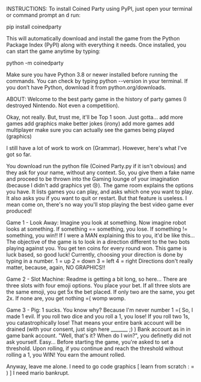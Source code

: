 INSTRUCTIONS:
To install Coined Party using PyPI, just open your terminal or command prompt an d run:

pip install coinedparty

This will automatically download and install the game from the Python Package Index (PyPI) along with everything it needs. Once installed, you can start the game anytime by typing:

python -m coinedparty

Make sure you have Python 3.8 or newer installed before running the commands. You can check by typing python --version in your terminal. If you don’t have Python, download it from python.org/downloads.

ABOUT:
Welcome to the best party game in the history of party games (I destroyed Nintendo. Not even a competition). 

Okay, not really. But, trust me, it'll be Top 1 soon. Just gotta...
  add more games
  add graphics
  make better jokes (irony)
  add more games
  add multiplayer
  make sure you can actually see the games being played (graphics)

I still have a lot of work to work on (Grammar). However, here's what I've got so far.

You download run the python file (Coined Party.py if it isn't obvious) and they ask for your name, without any context. So, you give them a fake name and proceed to be thrown into the Gaming lounge of your imagination (because I didn't add graphics yet 😢). The game room explains the options you have. It lists games you can play, and asks which one you want to play. It also asks you if you want to quit or restart. But that feature is useless. I mean come on, there's no way you'll stop playing the best video game ever produced!


Game 1 - Look Away:
Imagine you look at something. Now imagine robot looks at something. If something == something, you lose. If something != something, you win!! 
If I were a MAN explaining this to you, it'd be like this...
  The objective of the game is to look in a direction different to the two bots playing against you. You get ten coins for every round won. This game is luck based, so good luck! 
Currently, choosing your direction is done by typing in a number. 
  1 = up
  2 = down
  3 = left 
  4 = right
Directions don't really matter, because, again, NO GRAPHICS!!


Game 2 - Slot Machine:
Readme is getting a bit long, so here...
There are three slots with four emoji options. You place your bet. If all three slots are the same emoji, you get 5x the bet placed. If only two are the same, you get 2x. If none are, you get nothing =( womp womp.


Game 3 - Pig:
1 sucks. You know why? Because I'm never number 1 =(
So, I made 1 evil. If you roll two dice and you roll a 1, you lose! If you roll two 1s, you catastrophically lose! That means your entire bank account will be drained (with your consent, just sign here _______ ;) )
Bank account as in in game bank account. 
"Well, that's it? When do I win?", you definetly did not ask yourself. Easy...
Before starting the game, you're asked to set a threshold. Upon rolling, if you continue and reach the threshold without rolling a 1, you WIN! You earn the amount rolled.


Anyway, leave me alone. I need to go code graphics [     learn from scratch : = )    ]
I need mario bankrupt.